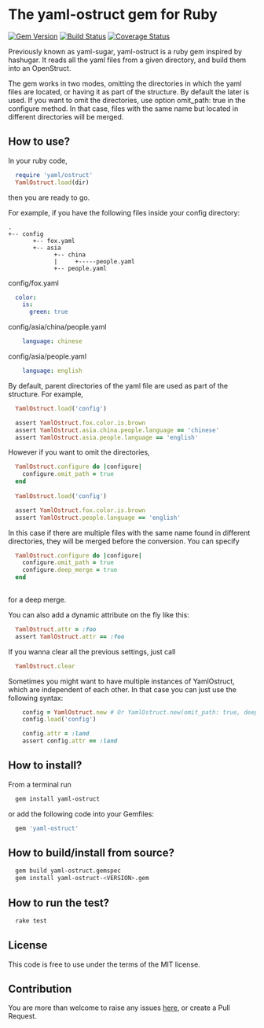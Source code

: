 # The yaml-ostruct gem for Ruby

[![Gem Version](https://badge.fury.io/rb/yaml-ostruct.svg)](https://badge.fury.io/rb/yaml-ostruct)
[![Build Status](https://travis-ci.org/hex0cter/yaml-ostruct.svg?branch=master)](https://travis-ci.org/hex0cter/yaml-ostruct)
[![Coverage Status](https://coveralls.io/repos/github/hex0cter/yaml-ostruct/badge.svg?branch=master)](https://coveralls.io/github/hex0cter/yaml-ostruct?branch=master)

Previously known as yaml-sugar, yaml-ostruct is a ruby gem inspired by hashugar. It 
reads all the yaml files from a given directory, and build them into an OpenStruct.

The gem works in two modes, omitting the directories in which the yaml files are located,
or having it as part of the structure. By default the later is used. If you want to
omit the directories, use option omit_path: true in the configure method. In that case,
files with the same name but located in different directories will be merged. 

## How to use?

In your ruby code,

```ruby
  require 'yaml/ostruct'
  YamlOstruct.load(dir)
```

then you are ready to go.

For example, if you have the following files inside your config directory:

```
.
+-- config
       +-- fox.yaml
       +-- asia
             +-- china
             |     +-----people.yaml
             +-- people.yaml

```

config/fox.yaml
```yaml
  color:
    is:
      green: true
```

config/asia/china/people.yaml

```yaml
    language: chinese
```

config/asia/people.yaml

```yaml
    language: english
```

By default, parent directories of the yaml file are used as part of the structure. 
For example,

```ruby
  YamlOstruct.load('config')

  assert YamlOstruct.fox.color.is.brown
  assert YamlOstruct.asia.china.people.language == 'chinese'
  assert YamlOstruct.asia.people.language == 'english'
```

However if you want to omit the directories,

```ruby
  YamlOstruct.configure do |configure|
    configure.omit_path = true
  end
  
  YamlOstruct.load('config')

  assert YamlOstruct.fox.color.is.brown
  assert YamlOstruct.people.language == 'english'
```

In this case if there are multiple files with the same name found in different 
directories, they will be merged before the conversion. You can specify 

```ruby
  YamlOstruct.configure do |configure|
    configure.omit_path = true
    configure.deep_merge = true
  end
  
```

for a deep merge.

You can also add a dynamic attribute on the fly like this:

```ruby
  YamlOstruct.attr = :foo
  assert YamlOstruct.attr == :foo
```

If you wanna clear all the previous settings, just call

```ruby
  YamlOstruct.clear
```

Sometimes you might want to have multiple instances of YamlOstruct, which are independent
of each other. In that case you can just use the following syntax:

```ruby
    config = YamlOstruct.new # Or YamlOstruct.new(omit_path: true, deep_merge: true)
    config.load('config')

    config.attr = :land
    assert config.attr == :land
```

## How to install?

From a terminal run

```bash
  gem install yaml-ostruct
```

or add the following code into your Gemfiles:

```ruby
  gem 'yaml-ostruct'
```

## How to build/install from source?

```bash
  gem build yaml-ostruct.gemspec
  gem install yaml-ostruct-<VERSION>.gem
```

## How to run the test?

```bash
  rake test
```

## License

This code is free to use under the terms of the MIT license.

## Contribution

You are more than welcome to raise any issues [here](https://github.com/hex0cter/yaml-ostruct/issues), or create a Pull Request.
